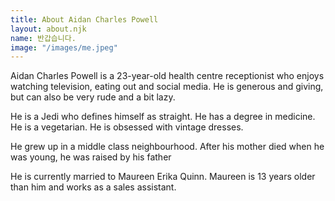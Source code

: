 ```yaml
---
title: About Aidan Charles Powell
layout: about.njk
name: 반갑습니다.
image: "/images/me.jpeg"
---
```


Aidan Charles Powell is a 23-year-old health centre receptionist who enjoys watching television, eating out and social media. He is generous and giving, but can also be very rude and a bit lazy.

He is a Jedi who defines himself as straight. He has a degree in medicine. He is a vegetarian. He is obsessed with vintage dresses.

He grew up in a middle class neighbourhood. After his mother died when he was young, he was raised by his father

He is currently married to Maureen Erika Quinn. Maureen is 13 years older than him and works as a sales assistant.
